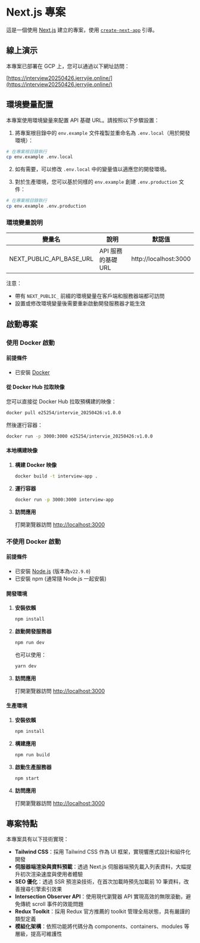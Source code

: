 # Next.js 專案

這是一個使用 [Next.js](https://nextjs.org) 建立的專案，使用 [`create-next-app`](https://nextjs.org/docs/app/api-reference/cli/create-next-app) 引導。

## 線上演示

本專案已部署在 GCP 上，您可以通過以下網址訪問：

[https://interview20250426.jerryjie.online/](https://interview20250426.jerryjie.online/)

## 環境變量配置

本專案使用環境變量來配置 API 基礎 URL。請按照以下步驟設置：

1. 將專案根目錄中的 `env.example` 文件複製並重命名為 `.env.local`（用於開發環境）：

```bash
# 在專案根目錄執行
cp env.example .env.local
```

2. 如有需要，可以修改 `.env.local` 中的變量值以適應您的開發環境。

3. 對於生產環境，您可以基於同樣的 `env.example` 創建 `.env.production` 文件：

```bash
# 在專案根目錄執行
cp env.example .env.production
```

### 環境變量說明

| 變量名                   | 說明               | 默認值                |
| ------------------------ | ------------------ | --------------------- |
| NEXT_PUBLIC_API_BASE_URL | API 服務的基礎 URL | http://localhost:3000 |

注意：

- 帶有 `NEXT_PUBLIC_` 前綴的環境變量在客戶端和服務器端都可訪問
- 設置或修改環境變量後需要重新啟動開發服務器才能生效

## 啟動專案

### 使用 Docker 啟動

#### 前提條件

- 已安裝 [Docker](https://www.docker.com/get-started)

#### 從 Docker Hub 拉取映像

您可以直接從 Docker Hub 拉取預構建的映像：

```bash
docker pull e25254/intervie_20250426:v1.0.0
```

然後運行容器：

```bash
docker run -p 3000:3000 e25254/intervie_20250426:v1.0.0
```

#### 本地構建映像

1. **構建 Docker 映像**

   ```bash
   docker build -t interview-app .
   ```

2. **運行容器**

   ```bash
   docker run -p 3000:3000 interview-app
   ```

3. **訪問應用**

   打開瀏覽器訪問 [http://localhost:3000](http://localhost:3000)

### 不使用 Docker 啟動

#### 前提條件

- 已安裝 [Node.js](https://nodejs.org/) (版本為`v22.9.0`)
- 已安裝 npm (通常隨 Node.js 一起安裝)

#### 開發環境

1. **安裝依賴**

   ```bash
   npm install
   ```

2. **啟動開發服務器**

   ```bash
   npm run dev
   ```

   也可以使用：

   ```bash
   yarn dev
   ```

3. **訪問應用**

   打開瀏覽器訪問 [http://localhost:3000](http://localhost:3000)

#### 生產環境

1. **安裝依賴**

   ```bash
   npm install
   ```

2. **構建應用**

   ```bash
   npm run build
   ```

3. **啟動生產服務器**

   ```bash
   npm start
   ```

4. **訪問應用**

   打開瀏覽器訪問 [http://localhost:3000](http://localhost:3000)

## 專案特點

本專案具有以下技術實現：

- **Tailwind CSS**：採用 Tailwind CSS 作為 UI 框架，實現響應式設計和組件化開發
- **伺服器端渲染與資料預載**：透過 Next.js 伺服器端預先載入列表資料，大幅提升初次渲染速度與使用者體驗
- **SEO 優化**：透過 SSR 預渲染技術，在首次加載時預先加載前 10 筆資料，改善搜尋引擎索引效果
- **Intersection Observer API**：使用現代瀏覽器 API 實現高效的無限滾動，避免傳統 scroll 事件的效能問題
- **Redux Toolkit**：採用 Redux 官方推薦的 toolkit 管理全局狀態，具有嚴謹的類型定義
- **模組化架構**：依照功能將代碼分為 components、containers、modules 等層級，提高可維護性
